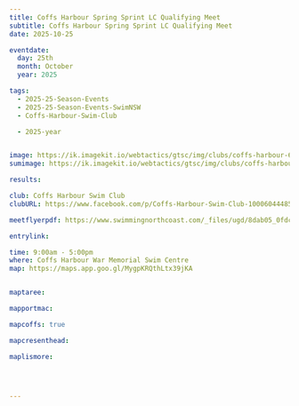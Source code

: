 ```yaml
---
title: Coffs Harbour Spring Sprint LC Qualifying Meet
subtitle: Coffs Harbour Spring Sprint LC Qualifying Meet
date: 2025-10-25

eventdate:
  day: 25th
  month: October
  year: 2025

tags:
  - 2025-25-Season-Events
  - 2025-25-Season-Events-SwimNSW
  - Coffs-Harbour-Swim-Club

  - 2025-year


image: https://ik.imagekit.io/webtactics/gtsc/img/clubs/coffs-harbour-600x400.jpg
sumimage: https://ik.imagekit.io/webtactics/gtsc/img/clubs/coffs-harbour-400x600.jpg

results: 

club: Coffs Harbour Swim Club
clubURL: https://www.facebook.com/p/Coffs-Harbour-Swim-Club-100060444858133/

meetflyerpdf: https://www.swimmingnorthcoast.com/_files/ugd/8dab05_0fdca762b2cf46e3af2b560375d8d04d.pdf

entrylink: 

time: 9:00am - 5:00pm
where: Coffs Harbour War Memorial Swim Centre
map: https://maps.app.goo.gl/MygpKRQthLtx39jKA


maptaree:

mapportmac:

mapcoffs: true

mapcresenthead:

maplismore: 




---
```



